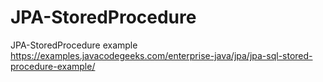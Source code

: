 # JPA-StoredProcedure
JPA-StoredProcedure example
https://examples.javacodegeeks.com/enterprise-java/jpa/jpa-sql-stored-procedure-example/
